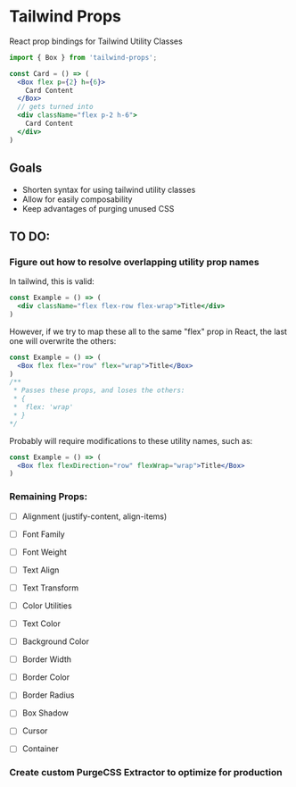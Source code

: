 # Tailwind Props

React prop bindings for Tailwind Utility Classes

```jsx
import { Box } from 'tailwind-props';

const Card = () => (
  <Box flex p={2} h={6}>
    Card Content
  </Box>
  // gets turned into
  <div className="flex p-2 h-6">
    Card Content
  </div>
)
```

## Goals
- Shorten syntax for using tailwind utility classes
- Allow for easily composability
- Keep advantages of purging unused CSS

## TO DO:

### Figure out how to resolve overlapping utility prop names

In tailwind, this is valid:

```jsx
const Example = () => (
  <div className="flex flex-row flex-wrap">Title</div>
)
```

However, if we try to map these all to the same "flex" prop in React, the last one will overwrite the others:

```jsx
const Example = () => (
  <Box flex flex="row" flex="wrap">Title</Box>
)
/**
 * Passes these props, and loses the others:
 * {
 *  flex: 'wrap'
 * }
*/
```

Probably will require modifications to these utility names, such as:

```jsx
const Example = () => (
  <Box flex flexDirection="row" flexWrap="wrap">Title</Box>
)
```

### Remaining Props:
- [ ] Alignment (justify-content, align-items)
- [ ] Font Family
- [ ] Font Weight
- [ ] Text Align
- [ ] Text Transform
- [ ] Color Utilities
- [ ] Text Color
- [ ] Background Color
- [ ] Border Width
- [ ] Border Color
- [ ] Border Radius
- [ ] Box Shadow
- [ ] Cursor

- [ ] Container

### Create custom PurgeCSS Extractor to optimize for production